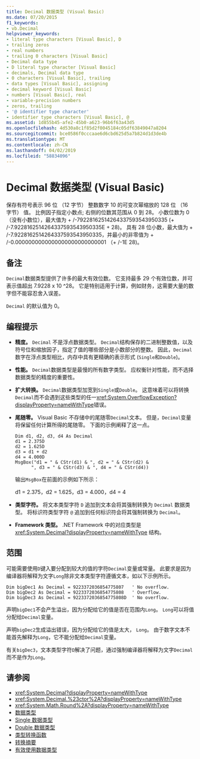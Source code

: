 ```yaml
---
title: Decimal 数据类型 (Visual Basic)
ms.date: 07/20/2015
f1_keywords:
- vb.Decimal
helpviewer_keywords:
- literal type characters [Visual Basic], D
- trailing zeros
- real numbers
- trailing 0 characters [Visual Basic]
- Decimal data type
- D literal type character [Visual Basic]
- decimals, Decimal data type
- 0 characters [Visual Basic], trailing
- data types [Visual Basic], assigning
- decimal keyword [Visual Basic]
- numbers [Visual Basic], real
- variable-precision numbers
- zeros, trailing
- '@ identifier type character'
- identifier type characters [Visual Basic], @
ms.assetid: 1d855b45-afe2-45b0-a623-96b6f63a43d5
ms.openlocfilehash: 4d530a8c1f85d2f0045184c05df63849047a8204
ms.sourcegitcommit: bce0586f0cccaae6d6cbd625d5a7b824d1d3de4b
ms.translationtype: MT
ms.contentlocale: zh-CN
ms.lasthandoff: 04/02/2019
ms.locfileid: "58834096"
---
```

# <a name="decimal-data-type-visual-basic"></a>Decimal 数据类型 (Visual Basic)
保存有符号表示 96 位 （12 字节） 整数数字 10 的可变次幂缩放的 128 位 （16 字节） 值。 比例因子指定小数点; 右侧的位数其范围从 0 到 28。 小数位数为 0 （没有小数位），最大值为 + /-79228162514264337593543950335 (+ /-7.9228162514264337593543950335E + 28)。 具有 28 位小数，最大值为 + /-7.9228162514264337593543950335，并最小的非零值为 + /-0.0000000000000000000000000001 （+ /-1E 28)。  
  
## <a name="remarks"></a>备注  
 `Decimal`数据类型提供了许多的最大有效位数。 它支持最多 29 个有效位数，并可表示值超出 7.9228 x 10 ^28。 它是特别适用于计算，例如财务，这需要大量的数字但不能容忍舍入误差。  
  
 `Decimal` 的默认值为 0。  
  
## <a name="programming-tips"></a>编程提示  
  
-   **精度。** `Decimal` 不是浮点数据类型。 `Decimal`结构保存的二进制整数值，以及符号位和缩放因子，指定了值的哪些部分是小数部分的整数。 因此，`Decimal`数字在浮点类型相比，内存中具有更精确的表示形式 (`Single`和`Double`)。  
  
-   **性能。** `Decimal`数据类型是最慢的所有数字类型。 应权衡针对性能，而不选择数据类型的精度的重要性。  
  
-   **扩大转换。** `Decimal`数据类型加宽到`Single`或`Double`。 这意味着可以将转换`Decimal`而不会遇到这些类型的任一<xref:System.OverflowException?displayProperty=nameWithType>错误。  
  
-   **尾随零。** Visual Basic 不存储中的尾随零`Decimal`文本。 但是，`Decimal`变量将保留任何计算所得的尾随零。 下面的示例阐释了这一点。  
  
    ```  
    Dim d1, d2, d3, d4 As Decimal  
    d1 = 2.375D  
    d2 = 1.625D  
    d3 = d1 + d2  
    d4 = 4.000D  
    MsgBox("d1 = " & CStr(d1) & ", d2 = " & CStr(d2) &  
          ", d3 = " & CStr(d3) & ", d4 = " & CStr(d4))  
    ```  
  
     输出`MsgBox`在前面的示例如下所示：  
  
     d1 = 2.375，d2 = 1.625，d3 = 4.000，d4 = 4  
  
-   **类型字符。** 将文本类型字符 `D` 追加到文本会将其强制转换为 `Decimal` 数据类型。 将标识符类型字符 `@` 追加到任何标识符会将其强制转换为 `Decimal`。  
  
-   **Framework 类型。** .NET Framework 中的对应类型是 <xref:System.Decimal?displayProperty=nameWithType> 结构。  
  
## <a name="range"></a>范围  
 可能需要使用`D`键入要分配到较大的值的字符`Decimal`变量或常量。 此要求是因为编译器将解释为文字`Long`除非文本类型字符遵循文本，如以下示例所示。  
  
```  
Dim bigDec1 As Decimal = 9223372036854775807   ' No overflow.  
Dim bigDec2 As Decimal = 9223372036854775808   ' Overflow.  
Dim bigDec3 As Decimal = 9223372036854775808D  ' No overflow.  
```  
  
 声明`bigDec1`不会产生溢出，因为分配给它的值是否在范围内`Long`。 `Long`可以将值分配给`Decimal`变量。  
  
 声明`bigDec2`生成溢出错误，因为分配给它的值是太大， `Long`。 由于数字文本不能首先解释为`Long`，它不能分配给`Decimal`变量。  
  
 有关`bigDec3`，文本类型字符`D`解决了问题，通过强制编译器将解释为文字`Decimal`而不是作为`Long`。  
  
## <a name="see-also"></a>请参阅

- <xref:System.Decimal?displayProperty=nameWithType>
- <xref:System.Decimal.%23ctor%2A?displayProperty=nameWithType>
- <xref:System.Math.Round%2A?displayProperty=nameWithType>
- [数据类型](../../../visual-basic/language-reference/data-types/index.md)
- [Single 数据类型](../../../visual-basic/language-reference/data-types/single-data-type.md)
- [Double 数据类型](../../../visual-basic/language-reference/data-types/double-data-type.md)
- [类型转换函数](../../../visual-basic/language-reference/functions/type-conversion-functions.md)
- [转换摘要](../../../visual-basic/language-reference/keywords/conversion-summary.md)
- [有效使用数据类型](../../../visual-basic/programming-guide/language-features/data-types/efficient-use-of-data-types.md)
